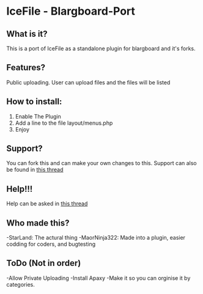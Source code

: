 # IceFile - Blargboard-Port

## What is it?
This is a port of IceFile as a standalone plugin for blargboard and it's forks.

## Features?
Public uploading. User can upload files and the files will be listed

## How to install:

1. Enable The Plugin
2. Add a line to the file layout/menus.php
3. Enjoy

## Support?
You can fork this and can make your own changes to this.
Support can also be found in [this thread](http://mariomansion.ddns.net/thread/519-icefile-blargboard-port/)

## Help!!!
Help can be asked in [this thread](http://mariomansion.ddns.net/thread/519-icefile-blargboard-port/)

## Who made this?

-StarLand: The actural thing
-MaorNinja322: Made into a plugin, easier codding for coders, and bugtesting

## ToDo (Not in order)

-Allow Private Uploading
-Install Apaxy
-Make it so you can orginise it by categories.
